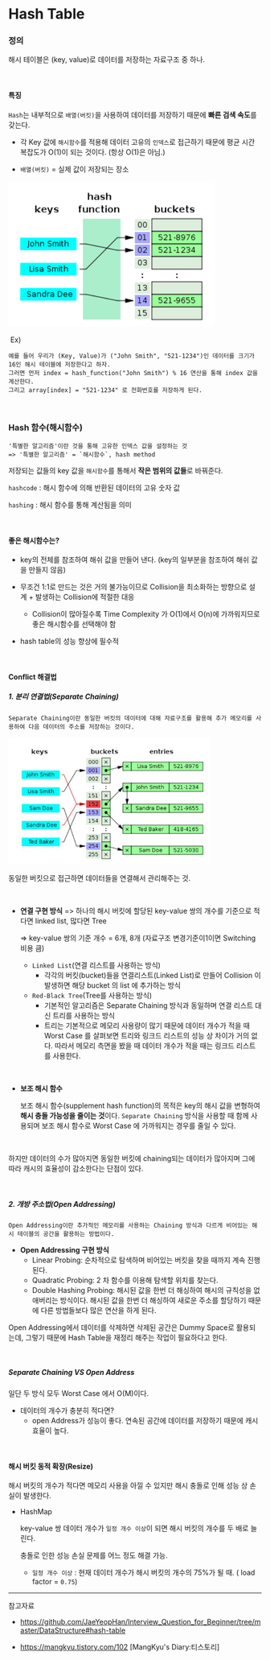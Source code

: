 # Hash Table

### 정의

해시 테이블은 (key, value)로 데이터를 저장하는 자료구조 중 하나.

<br>

#### 특징

`Hash`는 내부적으로 `배열(버킷)`을 사용하여 데이터를 저장하기 때문에 **빠른 검색 속도**를 갖는다.

- 각 Key 값에 `해시함수`를 적용해 데이터 고유의 `인덱스`로 접근하기 때문에 평균 시간 복잡도가 O(1)이 되는 것이다. (항상 O(1)은 아님.)

- `배열(버킷)` = 실제 값이 저장되는 장소

![](image\image-20220616135542550.png)

​	Ex) 

```
예를 들어 우리가 (Key, Value)가 ("John Smith", "521-1234")인 데이터를 크기가 16인 해시 테이블에 저장한다고 하자. 
그러면 먼저 index = hash_function("John Smith") % 16 연산을 통해 index 값을 계산한다. 
그리고 array[index] = "521-1234" 로 전화번호를 저장하게 된다.
```

<br>

### Hash 함수(해시함수)

```
'특별한 알고리즘'이란 것을 통해 고유한 인덱스 값을 설정하는 것 
=> '특별한 알고리즘' = `해시함수`, hash method
```

저장되는 값들의 key 값을 `해시함수`를 통해서 **작은 범위의 값들**로 바꿔준다.

`hashcode` : 해시 함수에 의해 반환된 데이터의 고유 숫자 값

`hashing` : 해시 함수를 통해 계산됨을 의미

<br>

#### 좋은 해시함수는?

- key의 전체를 참조하여 해쉬 값을 만들어 낸다. (key의 일부분을 참조하여 해쉬 값을 만들지 않음)

- 무조건 1:1로 만드는 것은 거의 불가능이므로 Collision을 최소화하는 방향으로 설계 + 발생하는 Collision에 적절한 대응
  - Collision이 많아질수록  Time Complexity 가 O(1)에서 O(n)에 가까워지므로 좋은 해시함수를 선택해야 함
- hash table의 성능 향상에 필수적

<br>

#### Conflict 해결법

##### 1. 분리 연결법(Separate Chaining)

```
Separate Chaining이란 동일한 버킷의 데이터에 대해 자료구조를 활용해 추가 메모리를 사용하여 다음 데이터의 주소를 저장하는 것이다.
```

<img src="image\해쉬_분리연결법.JPG" style="zoom: 67%;" />

동일한 버킷으로 접근하면 데이터들을 연결해서 관리해주는 것.

<br>

- **연결 구현 방식** 
  => 하나의 해시 버킷에 할당된 key-value 쌍의 개수를 기준으로 
  	적다면 linked list, 많다면 Tree

  =>  key-value 쌍의 기준 개수 = 6개, 8개 (자료구조 변경기준이1이면 Switching 비용 큼)

  - `Linked List`(연결 리스트를 사용하는 방식)
    - 각각의 버킷(bucket)들을 연결리스트(Linked List)로 만들어 Collision 이 발생하면 해당 bucket 의 list 에 추가하는 방식
  - `Red-Black Tree`(Tree를 사용하는 방식)
    - 기본적인 알고리즘은 Separate Chaining 방식과 동일하며 연결 리스트 대신 트리를 사용하는 방식
    - 트리는 기본적으로 메모리 사용량이 많기 때문에 데이터 개수가 적을 때 Worst Case 를 살펴보면 트리와 링크드 리스트의 성능 상 차이가 거의 없다. 따라서 메모리 측면을 봤을 때 데이터 개수가 적을 때는 링크드 리스트를 사용한다.

<br>

- **보조 해시 함수**

  보조 해시 함수(supplement hash function)의 목적은 key의 해시 값을 변형하여 **해시 충돌 가능성을 줄이는 것**이다. `Separate Chaining` 방식을 사용할 때 함께 사용되며 보조 해시 함수로 Worst Case 에 가까워지는 경우를 줄일 수 있다.

<br>

하지만 데이터의 수가 많아지면 동일한 버킷에 chaining되는 데이터가 많아지며 그에 따라 캐시의 효율성이 감소한다는 단점이 있다.

<br>

##### 2. 개방 주소법(Open Addressing)

```
Open Addressing이란 추가적인 메모리를 사용하는 Chaining 방식과 다르게 비어있는 해시 테이블의 공간을 활용하는 방법이다.
```

- **Open Addressing 구현 방식**
  - Linear Probing: 순차적으로 탐색하며 비어있는 버킷을 찾을 때까지 계속 진행된다.
  - Quadratic Probing: 2 차 함수를 이용해 탐색할 위치를 찾는다.
  - Double Hashing Probing: 해시된 값을 한번 더 해싱하여 해시의 규칙성을 없애버리는 방식이다. 해시된 값을 한번 더 해싱하여 새로운 주소를 할당하기 때문에 다른 방법들보다 많은 연산을 하게 된다.

Open Addressing에서 데이터를 삭제하면 삭제된 공간은 Dummy Space로 활용되는데, 그렇기 때문에 Hash Table을 재정리 해주는 작업이 필요하다고 한다.

<br>

##### Separate Chaining  VS  Open Address

일단 두 방식 모두 Worst Case 에서 O(M)이다. 

- 데이터의 개수가 충분히 적다면?
  - open Address가 성능이 좋다. 연속된 공간에 데이터를 저장하기 때문에 캐시 효율이 높다.

<br>

#### 해시 버킷 동적 확장(Resize)

해시 버킷의 개수가 적다면 메모리 사용을 아낄 수 있지만 해시 충돌로 인해 성능 상 손실이 발생한다.

- HashMap

  key-value 쌍 데이터 개수가 `일정 개수 이상`이 되면 해시 버킷의 개수를 두 배로 늘린다.

  충돌로 인한 성능 손실 문제를 어느 정도 해결 가능.

  - `일정 개수 이상` 
    : 현재 데이터 개수가 해시 버킷의 개수의 75%가 될 때. ( load factor = `0.75`)









<hr>

참고자료

- https://github.com/JaeYeopHan/Interview_Question_for_Beginner/tree/master/DataStructure#hash-table

- https://mangkyu.tistory.com/102 [MangKyu's Diary:티스토리]
